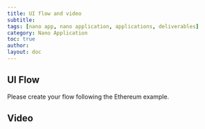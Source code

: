 ```yaml
---
title: UI flow and video
subtitle:
tags: [nano app, nano application, applications, deliverables]
category: Nano Application
toc: true
author:
layout: doc
---
```


## UI Flow

Please create your flow following the Ethereum example.

## Video